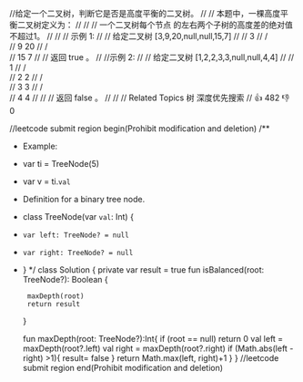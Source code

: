 //给定一个二叉树，判断它是否是高度平衡的二叉树。 
//
// 本题中，一棵高度平衡二叉树定义为： 
//
// 
// 一个二叉树每个节点 的左右两个子树的高度差的绝对值不超过1。 
// 
//
// 示例 1: 
//
// 给定二叉树 [3,9,20,null,null,15,7] 
//
//     3
//   / \
//  9  20
//    /  \
//   15   7 
//
// 返回 true 。 
// 
//示例 2: 
//
// 给定二叉树 [1,2,2,3,3,null,null,4,4] 
//
//        1
//      / \
//     2   2
//    / \
//   3   3
//  / \
// 4   4
// 
//
// 返回 false 。 
//
// 
// Related Topics 树 深度优先搜索 
// 👍 482 👎 0


//leetcode submit region begin(Prohibit modification and deletion)
/**
 * Example:
 * var ti = TreeNode(5)
 * var v = ti.`val`
 * Definition for a binary tree node.
 * class TreeNode(var `val`: Int) {
 *     var left: TreeNode? = null
 *     var right: TreeNode? = null
 * }
 */
class Solution {
    private var result = true
    fun isBalanced(root: TreeNode?): Boolean {

        maxDepth(root)
        return result
    }

    fun maxDepth(root: TreeNode?):Int{
        if (root == null) return 0
        val left = maxDepth(root?.left)
        val right = maxDepth(root?.right)
        if (Math.abs(left - right) >1){
            result= false
        }
        return Math.max(left, right)+1
    }
}
//leetcode submit region end(Prohibit modification and deletion)

